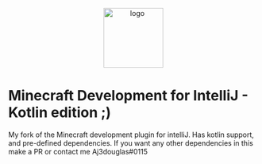 <p align="center"><a href="https://minecraftdev.org/"><img src="https://minecraftdev.org/assets/icon.svg" height="120" alt="logo"/></a></p>

Minecraft Development for IntelliJ - Kotlin edition ;)
======================================================

My fork of the Minecraft development plugin for intelliJ. Has kotlin support, and  pre-defined dependencies. If you want any other dependencies in this make a PR or contact me Aj3douglas#0115 

